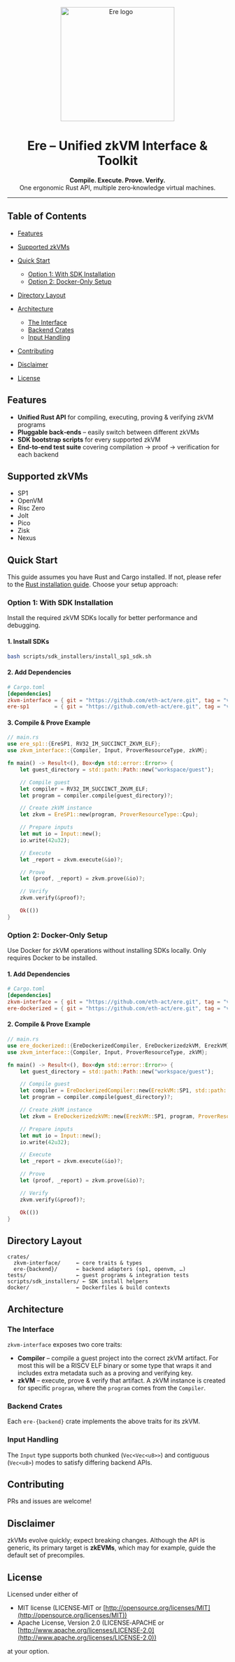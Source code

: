 <p align="center">
  <img src="assets/logo-blue-white.svg" alt="Ere logo" width="260"/>
</p>

<h1 align="center">Ere – Unified zkVM Interface & Toolkit</h1>

<p align="center">
  <b>Compile. Execute. Prove. Verify.</b><br/>
  One ergonomic Rust API, multiple zero‑knowledge virtual machines.
</p>

---

## Table of Contents

* [Features](#features)
* [Supported zkVMs](#supported-zkvms)
* [Quick Start](#quick-start)

  * [Option 1: With SDK Installation](#option-1-with-sdk-installation)
  * [Option 2: Docker-Only Setup](#option-2-docker-only-setup)
* [Directory Layout](#directory-layout)
* [Architecture](#architecture)

  * [The Interface](#the-interface)
  * [Backend Crates](#backend-crates)
  * [Input Handling](#input-handling)
* [Contributing](#contributing)
* [Disclaimer](#disclaimer)
* [License](#license)

## Features

* **Unified Rust API** for compiling, executing, proving & verifying zkVM programs
* **Pluggable back‑ends** – easily switch between different zkVMs
* **SDK bootstrap scripts** for every supported zkVM
* **End‑to‑end test suite** covering compilation → proof → verification for each backend

## Supported zkVMs

- SP1
- OpenVM
- Risc Zero
- Jolt
- Pico
- Zisk
- Nexus

## Quick Start

This guide assumes you have Rust and Cargo installed. If not, please refer to the [Rust installation guide](https://www.rust-lang.org/tools/install).
Choose your setup approach:

### Option 1: With SDK Installation

Install the required zkVM SDKs locally for better performance and debugging.

#### 1. Install SDKs

```bash
bash scripts/sdk_installers/install_sp1_sdk.sh
```

#### 2. Add Dependencies

```toml
# Cargo.toml
[dependencies]
zkvm-interface = { git = "https://github.com/eth-act/ere.git", tag = "v0.0.11" }
ere-sp1        = { git = "https://github.com/eth-act/ere.git", tag = "v0.0.11" }
```

#### 3. Compile & Prove Example

```rust
// main.rs
use ere_sp1::{EreSP1, RV32_IM_SUCCINCT_ZKVM_ELF};
use zkvm_interface::{Compiler, Input, ProverResourceType, zkVM};

fn main() -> Result<(), Box<dyn std::error::Error>> {
    let guest_directory = std::path::Path::new("workspace/guest");

    // Compile guest
    let compiler = RV32_IM_SUCCINCT_ZKVM_ELF;
    let program = compiler.compile(guest_directory)?;

    // Create zkVM instance
    let zkvm = EreSP1::new(program, ProverResourceType::Cpu);

    // Prepare inputs
    let mut io = Input::new();
    io.write(42u32);

    // Execute
    let _report = zkvm.execute(&io)?;

    // Prove
    let (proof, _report) = zkvm.prove(&io)?;

    // Verify
    zkvm.verify(&proof)?;

    Ok(())
}
```

### Option 2: Docker-Only Setup

Use Docker for zkVM operations without installing SDKs locally. Only requires Docker to be installed.

#### 1. Add Dependencies

```toml
# Cargo.toml
[dependencies]
zkvm-interface = { git = "https://github.com/eth-act/ere.git", tag = "v0.0.11" }
ere-dockerized = { git = "https://github.com/eth-act/ere.git", tag = "v0.0.11" }
```

#### 2. Compile & Prove Example

```rust
// main.rs
use ere_dockerized::{EreDockerizedCompiler, EreDockerizedzkVM, ErezkVM};
use zkvm_interface::{Compiler, Input, ProverResourceType, zkVM};

fn main() -> Result<(), Box<dyn std::error::Error>> {
    let guest_directory = std::path::Path::new("workspace/guest");

    // Compile guest
    let compiler = EreDockerizedCompiler::new(ErezkVM::SP1, std::path::Path::new("workspace"));
    let program = compiler.compile(guest_directory)?;

    // Create zkVM instance
    let zkvm = EreDockerizedzkVM::new(ErezkVM::SP1, program, ProverResourceType::Cpu)?;

    // Prepare inputs
    let mut io = Input::new();
    io.write(42u32);

    // Execute
    let _report = zkvm.execute(&io)?;

    // Prove
    let (proof, _report) = zkvm.prove(&io)?;

    // Verify
    zkvm.verify(&proof)?;

    Ok(())
}
```

## Directory Layout

```
crates/
  zkvm-interface/     ← core traits & types
  ere-{backend}/      ← backend adapters (sp1, openvm, …)
tests/                ← guest programs & integration tests
scripts/sdk_installers/ ← SDK install helpers
docker/               ← Dockerfiles & build contexts
```

## Architecture

### The Interface

`zkvm-interface` exposes two core traits:

* **Compiler** – compile a guest project into the correct zkVM artifact. For most this will be a RISCV ELF binary or some type that wraps it and includes extra metadata such as a proving and verifying key.
* **zkVM** – execute, prove & verify that artifact. A zkVM instance is created for specific `program`, where the `program` comes from the `Compiler`.

### Backend Crates

Each `ere-{backend}` crate implements the above traits for its zkVM.

### Input Handling

The `Input` type supports both chunked (`Vec<Vec<u8>>`) and contiguous (`Vec<u8>`) modes to satisfy differing backend APIs.

## Contributing

PRs and issues are welcome!

## Disclaimer

zkVMs evolve quickly; expect breaking changes. Although the API is generic, its primary target is **zkEVMs**, which may for example, guide the default set of precompiles.

## License

Licensed under either of

* MIT license (LICENSE‑MIT or [http://opensource.org/licenses/MIT](http://opensource.org/licenses/MIT))
* Apache License, Version 2.0 (LICENSE‑APACHE or [http://www.apache.org/licenses/LICENSE-2.0](http://www.apache.org/licenses/LICENSE-2.0))

at your option.
